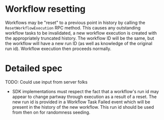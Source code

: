 # Workflow resetting

Workflows may be "reset" to a previous point in history by calling the `ResetWorkflowExecution`
RPC method. This causes any outstanding workflow tasks to be invalidated, a new workflow
execution is created with the appropriately truncated history. The workflow ID will be
the same, but the workflow will have a new run ID (as well as knowledge of the original run id).
Workflow execution then proceeds normally.

# Detailed spec

TODO: Could use input from server folks

* SDK implementations must respect the fact that a workflow's run id may appear to
  change partway through execution as a result of a reset. The new run id is provided
  in a Workflow Task Failed event which will be present in the history of the new
  workflow. This run id should be used from then on for randomness seeding.

